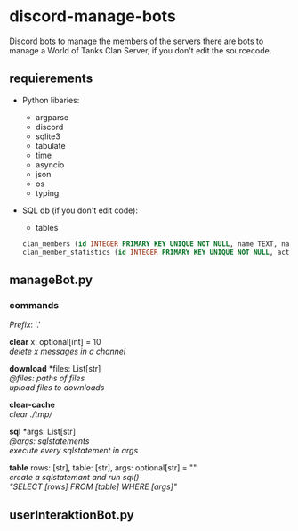 # discord-manage-bots
Discord bots to manage the members of the servers
there are bots to manage a World of Tanks Clan Server, if you don't edit the sourcecode.

## requierements
- Python libaries:
  - argparse
  - discord
  - sqlite3
  - tabulate
  - time
  - asyncio
  - json
  - os
  - typing

- SQL db (if you don't edit code):
  - tables 
  ```sql
  clan_members (id INTEGER PRIMARY KEY UNIQUE NOT NULL, name TEXT, name_discord TEXT, name_displayed TEXT, name_wot TEXT, identification   INTEGER DEFAULT 0)
  clan_member_statistics (id INTEGER PRIMARY KEY UNIQUE NOT NULL, active_days INTEGER, missed_extra_invitations INTEGER, last_active_date TEXT, number_of_warnings INTEGER)
  ```
  

## manageBot.py

### commands

_Prefix_: '.'  

__clear__ x: optional[int] = 10  
  _delete x messages in a channel_  

__download__ \*files: List[str]  
  _@files: paths of files_  
  _upload files to downloads_  

__clear-cache__  
  _clear ./tmp/_  

__sql__ \*args: List[str]  
  _@args: sqlstatements_  
  _execute every sqlstatement in args_  
  
__table__ rows: [str], table: [str], args: optional[str] = ""  
  _create a sqlstatemant and run sql()_  
  _"SELECT [rows] FROM [table] WHERE [args]"_  

## userInteraktionBot.py
